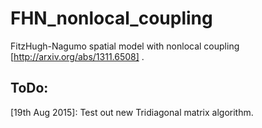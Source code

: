 # FHN_nonlocal_coupling
FitzHugh-Nagumo spatial model with nonlocal coupling [http://arxiv.org/abs/1311.6508] .

ToDo: 
-
[19th Aug 2015]:
Test out new Tridiagonal matrix algorithm.